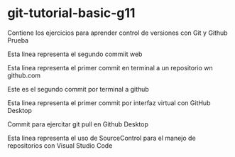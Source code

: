 
# git-tutorial-basic-g11
Contiene los ejercicios para aprender control de versiones con Git y Github
Prueba

Esta linea representa el segundo commiit web


Esta linea representa el primer commit en terminal a un repositorio wn github.com


Este es el segundo commit por  terminal a github


Esta linea representa el primer commit por interfaz virtual con GitHub Desktop


Commit para ejercitar git pull en Github Desktop

Esta linea representa el uso de SourceControl para el manejo de repositorios con Visual Studio Code
